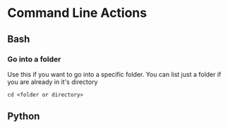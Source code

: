 # Command Line Actions

## Bash

### Go into a folder

Use this if you want to go into a specific folder. You can list just a folder if you are already in it's directory

```
cd <folder or directory>
```



## Python
